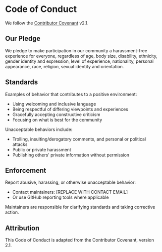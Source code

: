 # Code of Conduct

We follow the [Contributor Covenant](https://www.contributor-covenant.org/version/2/1/code_of_conduct/) v2.1.

## Our Pledge
We pledge to make participation in our community a harassment-free experience for everyone, regardless of age, body size, disability, ethnicity, gender identity and expression, level of experience, nationality, personal appearance, race, religion, sexual identity and orientation.

## Standards
Examples of behavior that contributes to a positive environment:
- Using welcoming and inclusive language
- Being respectful of differing viewpoints and experiences
- Gracefully accepting constructive criticism
- Focusing on what is best for the community

Unacceptable behaviors include:
- Trolling, insulting/derogatory comments, and personal or political attacks
- Public or private harassment
- Publishing others' private information without permission

## Enforcement
Report abusive, harassing, or otherwise unacceptable behavior:
- Contact maintainers: [REPLACE WITH CONTACT EMAIL]
- Or use GitHub reporting tools where applicable

Maintainers are responsible for clarifying standards and taking corrective action.

## Attribution
This Code of Conduct is adapted from the Contributor Covenant, version 2.1.